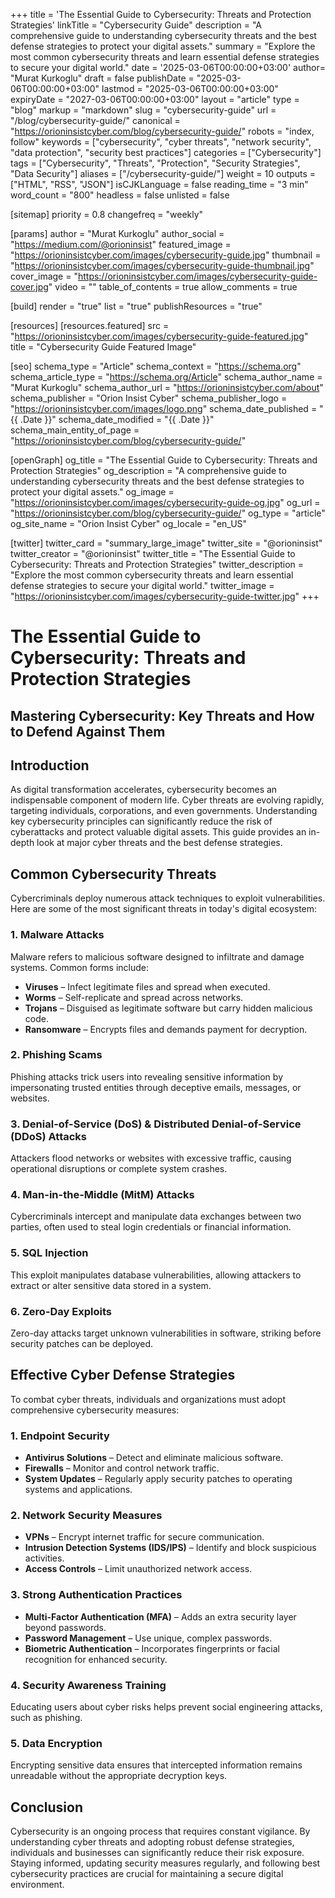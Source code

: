 +++
title = 'The Essential Guide to Cybersecurity: Threats and Protection Strategies'
linkTitle = "Cybersecurity Guide"
description = "A comprehensive guide to understanding cybersecurity threats and the best defense strategies to protect your digital assets."
summary = "Explore the most common cybersecurity threats and learn essential defense strategies to secure your digital world."
date = '2025-03-06T00:00:00+03:00'
author= "Murat Kurkoglu"
draft = false
publishDate = "2025-03-06T00:00:00+03:00"
lastmod = "2025-03-06T00:00:00+03:00"
expiryDate = "2027-03-06T00:00:00+03:00"
layout = "article"
type = "blog"
markup = "markdown"
slug = "cybersecurity-guide"
url = "/blog/cybersecurity-guide/"
canonical = "https://orioninsistcyber.com/blog/cybersecurity-guide/"
robots = "index, follow"
keywords = ["cybersecurity", "cyber threats", "network security", "data protection", "security best practices"]
categories = ["Cybersecurity"]
tags = ["Cybersecurity", "Threats", "Protection", "Security Strategies", "Data Security"]
aliases = ["/cybersecurity-guide/"]
weight = 10
outputs = ["HTML", "RSS", "JSON"]
isCJKLanguage = false
reading_time = "3 min"
word_count = "800"
headless = false
unlisted = false

[sitemap]
  priority = 0.8
  changefreq = "weekly"

[params]
  author = "Murat Kurkoglu"
  author_social = "https://medium.com/@orioninsist"
  featured_image = "https://orioninsistcyber.com/images/cybersecurity-guide.jpg"
  thumbnail = "https://orioninsistcyber.com/images/cybersecurity-guide-thumbnail.jpg"
  cover_image = "https://orioninsistcyber.com/images/cybersecurity-guide-cover.jpg"
  video = ""
  table_of_contents = true
  allow_comments = true

[build]
  render = "true"
  list = "true"
  publishResources = "true"

[resources]
  [resources.featured]
    src = "https://orioninsistcyber.com/images/cybersecurity-guide-featured.jpg"
    title = "Cybersecurity Guide Featured Image"

[seo]
  schema_type = "Article"
  schema_context = "https://schema.org"
  schema_article_type = "https://schema.org/Article"
  schema_author_name = "Murat Kurkoglu"
  schema_author_url = "https://orioninsistcyber.com/about"
  schema_publisher = "Orion Insist Cyber"
  schema_publisher_logo = "https://orioninsistcyber.com/images/logo.png"
  schema_date_published = "{{ .Date }}"
  schema_date_modified = "{{ .Date }}"
  schema_main_entity_of_page = "https://orioninsistcyber.com/blog/cybersecurity-guide/"

[openGraph]
  og_title = "The Essential Guide to Cybersecurity: Threats and Protection Strategies"
  og_description = "A comprehensive guide to understanding cybersecurity threats and the best defense strategies to protect your digital assets."
  og_image = "https://orioninsistcyber.com/images/cybersecurity-guide-og.jpg"
  og_url = "https://orioninsistcyber.com/blog/cybersecurity-guide/"
  og_type = "article"
  og_site_name = "Orion Insist Cyber"
  og_locale = "en_US"

[twitter]
  twitter_card = "summary_large_image"
  twitter_site = "@orioninsist"
  twitter_creator = "@orioninsist"
  twitter_title = "The Essential Guide to Cybersecurity: Threats and Protection Strategies"
  twitter_description = "Explore the most common cybersecurity threats and learn essential defense strategies to secure your digital world."
  twitter_image = "https://orioninsistcyber.com/images/cybersecurity-guide-twitter.jpg"
+++


# The Essential Guide to Cybersecurity: Threats and Protection Strategies

## Mastering Cybersecurity: Key Threats and How to Defend Against Them

## Introduction

As digital transformation accelerates, cybersecurity becomes an indispensable component of modern life. Cyber threats are evolving rapidly, targeting individuals, corporations, and even governments. Understanding key cybersecurity principles can significantly reduce the risk of cyberattacks and protect valuable digital assets. This guide provides an in-depth look at major cyber threats and the best defense strategies.

## Common Cybersecurity Threats

Cybercriminals deploy numerous attack techniques to exploit vulnerabilities. Here are some of the most significant threats in today's digital ecosystem:

### 1. Malware Attacks
Malware refers to malicious software designed to infiltrate and damage systems. Common forms include:

- **Viruses** – Infect legitimate files and spread when executed.
- **Worms** – Self-replicate and spread across networks.
- **Trojans** – Disguised as legitimate software but carry hidden malicious code.
- **Ransomware** – Encrypts files and demands payment for decryption.

### 2. Phishing Scams
Phishing attacks trick users into revealing sensitive information by impersonating trusted entities through deceptive emails, messages, or websites.

### 3. Denial-of-Service (DoS) & Distributed Denial-of-Service (DDoS) Attacks
Attackers flood networks or websites with excessive traffic, causing operational disruptions or complete system crashes.

### 4. Man-in-the-Middle (MitM) Attacks
Cybercriminals intercept and manipulate data exchanges between two parties, often used to steal login credentials or financial information.

### 5. SQL Injection
This exploit manipulates database vulnerabilities, allowing attackers to extract or alter sensitive data stored in a system.

### 6. Zero-Day Exploits
Zero-day attacks target unknown vulnerabilities in software, striking before security patches can be deployed.

## Effective Cyber Defense Strategies

To combat cyber threats, individuals and organizations must adopt comprehensive cybersecurity measures:

### 1. Endpoint Security
- **Antivirus Solutions** – Detect and eliminate malicious software.
- **Firewalls** – Monitor and control network traffic.
- **System Updates** – Regularly apply security patches to operating systems and applications.

### 2. Network Security Measures
- **VPNs** – Encrypt internet traffic for secure communication.
- **Intrusion Detection Systems (IDS/IPS)** – Identify and block suspicious activities.
- **Access Controls** – Limit unauthorized network access.

### 3. Strong Authentication Practices
- **Multi-Factor Authentication (MFA)** – Adds an extra security layer beyond passwords.
- **Password Management** – Use unique, complex passwords.
- **Biometric Authentication** – Incorporates fingerprints or facial recognition for enhanced security.

### 4. Security Awareness Training
Educating users about cyber risks helps prevent social engineering attacks, such as phishing.

### 5. Data Encryption
Encrypting sensitive data ensures that intercepted information remains unreadable without the appropriate decryption keys.

## Conclusion

Cybersecurity is an ongoing process that requires constant vigilance. By understanding cyber threats and adopting robust defense strategies, individuals and businesses can significantly reduce their risk exposure. Staying informed, updating security measures regularly, and following best cybersecurity practices are crucial for maintaining a secure digital environment.
